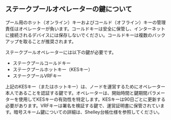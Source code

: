 ## ステークプールオペレーターの鍵について

プール用のホット（オンライン）キーおよびコールド（オフライン）キーの管理責任はオペレーターが負います。コールドキーは安全に保管し、インターネットに接続されるデバイスには保存しないでください。コールドキーは複数のバックアップを取ることが推奨されます。

ステークプールオペレーターには以下の鍵が必要です。

* ステークプールコールドキー
* ステークプールホットキー（KESキー）
* ステークプールVRFキー

上記のKESキー（またはホットキー）は、ノードを運営するためにオペレーター本人であることを認証する鍵です。オペレーターは、開始時間と鍵期間パラメーターを使用してKESキーの有効性を特定します。KESキーは90日ごとに更新する必要があります。VRFキーは署名を検証する鍵で、運営証明書に保管されています。暗号スキーム鍵についての詳細は、Shelley台帳仕様を参照してください。
